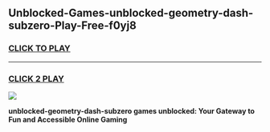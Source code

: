 
## Unblocked-Games-unblocked-geometry-dash-subzero-Play-Free-f0yj8
<h3>
<a href="https://premium76.site?title=unblocked-geometry-dash-subzero&ref=12A">CLICK TO PLAY</a></h3>
<hr>

<h3>
<a href="https://premium76.site?title=unblocked-geometry-dash-subzero&ref=12A">CLICK 2 PLAY</a>
  
</h3>

<a href="https://premium76.site?title=unblocked-geometry-dash-subzero&ref=12A"><img src="https://clearcache.store/games.png"></a>


**unblocked-geometry-dash-subzero games unblocked: Your Gateway to Fun and Accessible Online Gaming**

